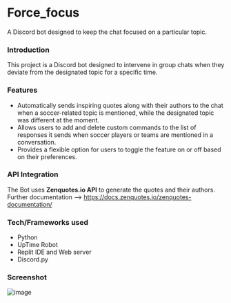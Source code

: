 # Force_focus
A Discord bot designed to keep the chat focused on a particular topic.

### Introduction
This project is a Discord bot designed to intervene in group chats when they deviate from the designated topic for a specific time.

### Features
- Automatically sends inspiring quotes along with their authors to the chat when a soccer-related topic is mentioned, while the designated topic was different at the moment.
- Allows users to add and delete custom commands to the list of responses it sends when soccer players or teams are mentioned in a conversation.
- Provides a flexible option for users to toggle the feature on or off based on their preferences.

### API Integration 
The Bot uses **Zenquotes.io API** to generate the quotes and their authors. Further documentation --> https://docs.zenquotes.io/zenquotes-documentation/

### Tech/Frameworks used
- Python
- UpTime Robot
- Replit IDE and Web server
- Discord.py

### Screenshot
![image](https://github.com/Bekjo3/Force_focus/assets/114708848/272a1d0f-f9e8-47e6-980a-12d545608808)
